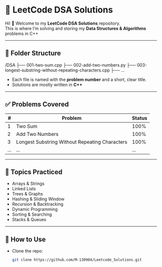# 🧩 LeetCode DSA Solutions

Hi! 👋 Welcome to my **LeetCode DSA Solutions** repository.  
This is where I’m solving and storing my **Data Structures & Algorithms** problems in C++

---

## 📂 Folder Structure

/DSA
├── 001-two-sum.cpp
├── 002-add-two-numbers.py
├── 003-longest-substring-without-repeating-characters.cpp
├── ...


- Each file is named with the **problem number** and a short, clear title.
- Solutions are mostly written in **C++**

---

## ✅ Problems Covered

| # | Problem | Status |
|---|---------|--------|
| 1 | Two Sum | 100% |
| 2 | Add Two Numbers | 100% |
| 3 | Longest Substring Without Repeating Characters | 100% |
| ... | ... | ... |

---

## 📌 Topics Practiced

- Arrays & Strings
- Linked Lists
- Trees & Graphs
- Hashing & Sliding Window
- Recursion & Backtracking
- Dynamic Programming
- Sorting & Searching
- Stacks & Queues

---

## 🚀 How to Use

- Clone the repo:
  ```bash
  git clone https://github.com/M-130904/Leetcode_Solutions.git

